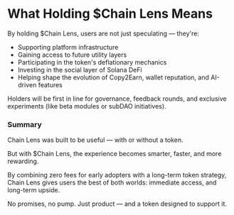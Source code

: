 # What Holding $Chain Lens Means

By holding $Chain Lens, users are not just speculating — they're:
- Supporting platform infrastructure
- Gaining access to future utility layers
- Participating in the token's deflationary mechanics
- Investing in the social layer of Solana DeFi
- Helping shape the evolution of Copy2Earn, wallet reputation, and AI-driven features

Holders will be first in line for governance, feedback rounds, and exclusive experiments (like beta modules or subDAO initiatives).

### Summary

Chain Lens was built to be useful — with or without a token.

But with $Chain Lens, the experience becomes smarter, faster, and more rewarding.

By combining zero fees for early adopters with a long-term token strategy, Chain Lens gives users the best of both worlds: immediate access, and long-term upside.

No promises, no pump. Just product — and a token designed to support it.
